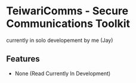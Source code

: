 # TeiwariComms - Secure Communications Toolkit
currently in solo developement by me (Jay)

## Features
* None (Read Currently In Development)